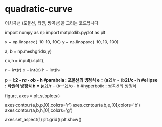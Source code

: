 # quadratic-curve
이차곡선 (포물선, 타원, 쌍곡선)을 그리는 코드입니다



import numpy as np
import matplotlib.pyplot as plt

x = np.linspace(-10, 10, 100)
y = np.linspace(-10, 10, 100)

a, b = np.meshgrid(x,y)
 
r,o,h = input().split()

r = int(r)
o = int(o)
h = int(h)

p = b**2 - r*a - o*b - h     #parabola : 포물선의 방정식
e = (a**2)/r + (b**2)/o - h  #ellipse : 타원의 방정식
h = (a**2)/r - (b**2)/o - h  #hyperbolic : 쌍곡선의 방정식

figure, axes = plt.subplots()

axes.contour(a,b,p,[0],colors='r')
axes.contour(a,b,e,[0],colors='b')
axes.contour(a,b,h,[0],colors='g')

axes.set_aspect(1)
plt.grid()
plt.show()
